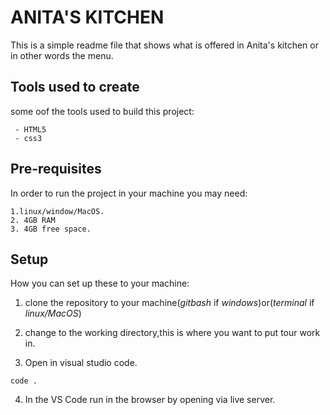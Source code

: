 # ANITA'S KITCHEN 
   This is a simple readme file that shows what is offered in Anita's kitchen or in other words the menu.

## Tools used to create
   some oof the tools used to build this project:

     - HTML5
     - css3

## Pre-requisites
  In order to run the project in your machine you may need: 
    
    1.linux/window/MacOS.
    2. 4GB RAM
    3. 4GB free space.

## Setup
  How you can set up these to your machine:

   1. clone the repository to your machine(*gitbash* if *windows*)or(*terminal* if *linux/MacOS*)  

   2. change to the working directory,this is where you want to put tour  work in.

   3. Open in visual studio code.

   ```
   code .
   ```

   4. In the VS Code run in the browser by opening via live server.
   
    